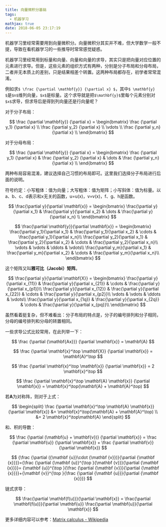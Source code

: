 ```yaml
---
title: 向量微积分基础
tags:
  - 机器学习
mathjax: true
date: 2018-06-05 23:17:19
---
```


机器学习里经常需要用到向量微积分。向量微积分其实并不难，但大学数学一般不提，导致在看机器学习的一些推导时常常感觉疑惑。

机器学习里经常用到标量和向量、向量和向量的求导，其实只是把向量对应位置的元素进行求导。但是，这些元素的组织方式有两种，分别是分子布局和分母布局，二者并无本质上的差别，只是结果相差个转置。这两种布局都存在，初学者常常混淆。

<!-- more -->

例如求`$ \frac {\partial \mathbf{y}} {\partial x} $`，其中`$ \mathbf{y} $`是`$n$`维列向量，`$x$`是标量。这个求导就是把`$\mathbf{y}$`里每个元素分别对`$x$`求导，但求导后是得到列向量还是行向量呢？

对于分子布局：

$$ \frac {\partial \mathbf{y}} {\partial x} = 
\begin{bmatrix}
\frac {\partial y_1} {\partial x} \\
\frac {\partial y_2} {\partial x} \\
\vdots \\
\frac {\partial y_n} {\partial x} \\
\end{bmatrix}
$$

对于分母布局：

$$ \frac {\partial \mathbf{y}} {\partial x} = 
\begin{bmatrix}
\frac {\partial y_1} {\partial x} & \frac {\partial y_2} {\partial x} & \dots & \frac {\partial y_n} {\partial x} \\ 
\end{bmatrix}
$$

两种布局容易混淆，建议选择自己习惯的布局即可。这里我们选择分子布局进行后面的说明。

符号约定：小写粗体：值为向量；大写粗体：值为矩阵；小写斜体：值为标量。以a、b、c、d表示和x无关的函数，u=u(x)，v=v(x)，f、g、h是函数。

$$
\frac{\partial y}{\partial \mathbf{x}} =
\begin{bmatrix}
\frac{\partial y}{\partial x_1}  &
\frac{\partial y}{\partial x_2}  &
\dots &
\frac{\partial y}{\partial x_n} \\
\end{bmatrix}
$$

$$
\frac{\partial \mathbf{y}}{\partial \mathbf{x}} =
\begin{bmatrix}
\frac{\partial y_1}{\partial x_1} & \frac{\partial y_1}{\partial x_2} & \cdots & \frac{\partial y_1}{\partial x_n}\\
\frac{\partial y_2}{\partial x_1} & \frac{\partial y_2}{\partial x_2} & \cdots & \frac{\partial y_2}{\partial x_n}\\
\vdots & \vdots & \ddots & \vdots\\
\frac{\partial y_m}{\partial x_1} & \frac{\partial y_m}{\partial x_2} & \cdots & \frac{\partial y_m}{\partial x_n}\\
\end{bmatrix}
$$

这个矩阵又叫**雅可比（Jacobi）矩阵**。

$$
\frac{\partial y}{\partial \mathbf{X}} =
\begin{bmatrix}
\frac{\partial y}{\partial x_{11}} & \frac{\partial y}{\partial x_{21}} & \cdots & \frac{\partial y}{\partial x_{p1}}\\
\frac{\partial y}{\partial x_{12}} & \frac{\partial y}{\partial x_{22}} & \cdots & \frac{\partial y}{\partial x_{p2}}\\
\vdots & \vdots & \ddots & \vdots\\
\frac{\partial y}{\partial x_{1q}} & \frac{\partial y}{\partial x_{2q}} & \cdots & \frac{\partial y}{\partial x_{pq}}\\
\end{bmatrix}
$$

虽然看着挺复杂，但不难看出：分子布局的特点是，分子的编号排列和分子相同，分母的编号排列和分母的转置相同。

一些求导公式比较常用，在此列举一下：

$$
\frac {\partial {\mathbf{Ax}}} {\partial \mathbf{x}} = \mathbf{A}
$$

$$
\frac {\partial \mathbf{x}^\top \mathbf{X}} {\partial \mathbf{x}} = \mathbf{A}^\top
$$

$$
\frac {\partial \mathbf{x}^\top \mathbf{x}} {\partial \mathbf{x}} = 2 \mathbf{x}^\top
$$

$$
\frac {\partial \mathbf{x}^\top \mathbf{A} \mathbf{x}} {\partial \mathbf{x}} = \mathbf{x}^\top(\mathbf{A} + \mathbf{A}^\top)
$$

若$\mathbf{A}$为对称阵，则对于上式：

$$
\begin{split}
\frac {\partial \mathbf{x}^\top \mathbf{A} \mathbf{x}} {\partial \mathbf{x}} &= \mathbf{x}^\top(\mathbf{A} + \mathbf{A}^\top) \\
&= 2 \mathbf{x}^\top\mathbf{A}
\end{split}
$$

和、积的导数：

$$
\frac {\partial (\mathbf{u} + \mathbf{v})} {\partial \mathbf{x}} = 
\frac {\partial \mathbf{u}} {\partial \mathbf{x}} + 
\frac {\partial \mathbf{v}} {\partial \mathbf{x}}
$$

$$
{\frac  {\partial ({\mathbf  {u}}\cdot {\mathbf  {v}})}{\partial {\mathbf  {x}}}}={\frac  {\partial {\mathbf  {u}}^{\top }{\mathbf  {v}}}{\partial {\mathbf  {x}}}}=
{\mathbf  {u}}^{\top }{\frac  {\partial {\mathbf  {v}}}{\partial {\mathbf  {x}}}}+{\mathbf  {v}}^{\top }{\frac  {\partial {\mathbf  {u}}}{\partial {\mathbf  {x}}}}
$$

链式求导：

$$
\frac{\partial \mathbf{f(u)}}{\partial \mathbf{x}} =
\frac{\partial \mathbf{f(u)}}{\partial \mathbf{u}} \frac{\partial \mathbf{u}}{\partial \mathbf{x}}
$$

更多详细内容可以参考：[Matrix calculus - Wikipedia](https://en.wikipedia.org/wiki/Matrix_calculus)
